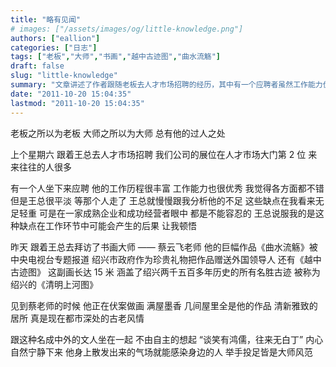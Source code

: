 ```yaml
---
title: "略有见闻"
# images: ["/assets/images/og/little-knowledge.png"]
authors: ["eallion"]
categories: ["日志"]
tags: ["老板","大师","书画","越中古迹图","曲水流觞"]
draft: false
slug: "little-knowledge"
summary: "文章讲述了作者跟随老板去人才市场招聘的经历，其中有一个应聘者虽然工作能力优秀但被王总认为有一些不足之处。通过这个故事，作者领悟到在成熟企业和成功经营者眼中，即使是微小的缺点也是不能容忍的。接着，作者又描述了自己与书画大师蔡云飞老师见面的情景，并赞美他的作品和气质。整篇文章强调了对细节和专业素养的重视以及追求卓越的态度。"
date: "2011-10-20 15:04:35"
lastmod: "2011-10-20 15:04:35"
---
```


老板之所以为老板
大师之所以为大师
总有他的过人之处

上个星期六
跟着王总去人才市场招聘
我们公司的展位在人才市场大门第 2 位
来来往往的人很多

有一个人坐下来应聘
他的工作历程很丰富
工作能力也很优秀
我觉得各方面都不错
但是王总很平淡
等那个人走了
王总就慢慢跟我分析他的不足
这些缺点在我看来无足轻重
可是在一家成熟企业和成功经营者眼中
都是不能容忍的
王总说服我的是这种缺点在工作环节中可能会产生的后果
让我顿悟

昨天
跟着王总去拜访了书画大师 —— 蔡云飞老师
他的巨幅作品《曲水流觞》被中央电视台专题报道
绍兴市政府作为珍贵礼物把作品赠送外国领导人
还有《越中古迹图》
这副画长达 15 米
涵盖了绍兴两千五百多年历史的所有名胜古迹
被称为绍兴的《清明上河图》

见到蔡老师的时候
他正在伏案做画
满屋墨香
几间屋里全是他的作品
清新雅致的居所
真是现在都市深处的古老风情

跟这种名成中外的文人坐在一起
不由自主的想起 “谈笑有鸿儒，往来无白丁”
内心自然宁静下来
他身上散发出来的气场就能感染身边的人
举手投足皆是大师风范
